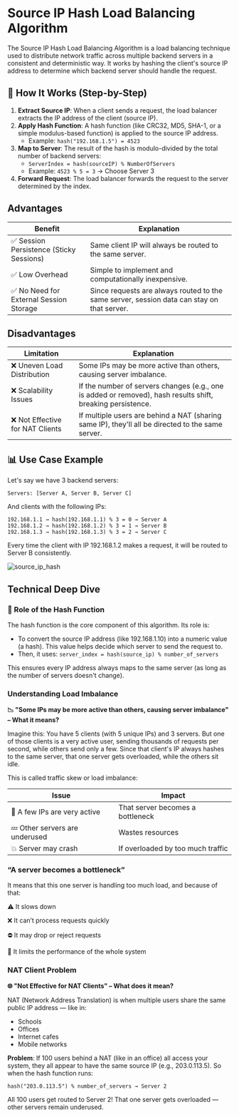 # Source IP Hash Load Balancing Algorithm

The Source IP Hash Load Balancing Algorithm is a load balancing technique used to distribute network traffic across multiple backend servers in a consistent and deterministic way. It works by hashing the client's source IP address to determine which backend server should handle the request.

## 🔧 How It Works (Step-by-Step)

1. **Extract Source IP**: When a client sends a request, the load balancer extracts the IP address of the client (source IP).
2. **Apply Hash Function**: A hash function (like CRC32, MD5, SHA-1, or a simple modulus-based function) is applied to the source IP address.
   - Example: `hash("192.168.1.5") = 4523`
3. **Map to Server**: The result of the hash is modulo-divided by the total number of backend servers:
   - `ServerIndex = hash(sourceIP) % NumberOfServers`
   - Example: `4523 % 5 = 3` → Choose Server 3
4. **Forward Request**: The load balancer forwards the request to the server determined by the index.

## Advantages

| Benefit | Explanation |
|---------|-------------|
| ✅ Session Persistence (Sticky Sessions) | Same client IP will always be routed to the same server. |
| ✅ Low Overhead | Simple to implement and computationally inexpensive. |
| ✅ No Need for External Session Storage | Since requests are always routed to the same server, session data can stay on that server. |

## Disadvantages

| Limitation | Explanation |
|------------|-------------|
| ❌ Uneven Load Distribution | Some IPs may be more active than others, causing server imbalance. |
| ❌ Scalability Issues | If the number of servers changes (e.g., one is added or removed), hash results shift, breaking persistence. |
| ❌ Not Effective for NAT Clients | If multiple users are behind a NAT (sharing same IP), they'll all be directed to the same server. |

## 📊 Use Case Example

Let's say we have 3 backend servers:
```
Servers: [Server A, Server B, Server C]
```

And clients with the following IPs:
```
192.168.1.1 → hash(192.168.1.1) % 3 = 0 → Server A
192.168.1.2 → hash(192.168.1.2) % 3 = 1 → Server B
192.168.1.3 → hash(192.168.1.3) % 3 = 2 → Server C
```

Every time the client with IP 192.168.1.2 makes a request, it will be routed to Server B consistently.

![source_ip_hash](https://github.com/user-attachments/assets/4a3f73a9-eb92-48ab-859f-00e74f4c9418)


## Technical Deep Dive

### 🔐 Role of the Hash Function

The hash function is the core component of this algorithm. Its role is:
- To convert the source IP address (like 192.168.1.10) into a numeric value (a hash). This value helps decide which server to send the request to.
- Then, it uses: `server_index = hash(source_ip) % number_of_servers`

This ensures every IP address always maps to the same server (as long as the number of servers doesn't change).

### Understanding Load Imbalance

**📉 "Some IPs may be more active than others, causing server imbalance" – What it means?**

Imagine this: You have 5 clients (with 5 unique IPs) and 3 servers. But one of those clients is a very active user, sending thousands of requests per second, while others send only a few. Since that client's IP always hashes to the same server, that one server gets overloaded, while the others sit idle.

This is called traffic skew or load imbalance:

| Issue | Impact |
|-------|--------|
| 🧍 A few IPs are very active | That server becomes a bottleneck |
| 💤 Other servers are underused | Wastes resources |
| 💥 Server may crash | If overloaded by too much traffic |

### “A server becomes a bottleneck”

It means that this one server is handling too much load, and because of that:

⚠️ It slows down

❌ It can’t process requests quickly

⛔ It may drop or reject requests

🧠 It limits the performance of the whole system

### NAT Client Problem

**🌐 "Not Effective for NAT Clients" – What does it mean?**

NAT (Network Address Translation) is when multiple users share the same public IP address — like in:
- Schools
- Offices
- Internet cafes
- Mobile networks

**Problem**: If 100 users behind a NAT (like in an office) all access your system, they all appear to have the same source IP (e.g., 203.0.113.5). So when the hash function runs:

```
hash("203.0.113.5") % number_of_servers → Server 2
```

All 100 users get routed to Server 2! That one server gets overloaded — other servers remain underused.
